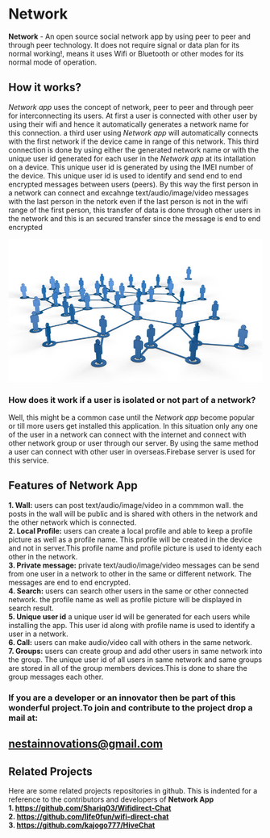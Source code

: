 # Network
**Network** - An open source social network app by using peer to peer and through peer technology. It does not require signal or data plan for its normal working!, means it uses Wifi or Bluetooth or other modes for its normal mode of operation.
## How it works?
*Network app* uses the concept of network, peer to peer and through peer for interconnecting its users. At first a user is connected with other user by using their wifi and hence it automatically generates a network name for this connection. a third user using *Network app* will automatically connects with the first network if the device came in range of this network. This third connection is done by using either the generated network name or with the unique user id generated for each user in the *Network app* at its intallation on a device. This unique user id is generated by using the IMEI number of the device. This unique user id is used to identify and send end to end encrypted messages between users (peers). By this way the first person in a network can connect and excahnge text/audio/image/video messages with the last person in the netork even if the last person is not in the wifi range of the first person, this transfer of data is done through other users in the network and this is an secured transfer since the message is end to end encrypted

<p align="center">
  <img src="https://github.com/nestainnovations/Network/blob/master/img/concept1.jpg?raw=true">
</p>

### How does it work if a user is isolated or not part of a network?
Well, this might be a common case until the *Network app* become popular or till more users get installed this application. In this situation only any one of the user in a network can connect with the internet and connect with other network group or user through our server. By using the same method a user can connect with other user in overseas.Firebase server is used for this service.
## Features of Network App
**1.  Wall:** users can post text/audio/image/video in a commmon wall. the posts in the wall will be public and is shared with others in the network and the other network which is connected.    
**2.  Local Profile:** users can create a local profile and able to keep a profile picture as well as a profile name. This profile will be created in the device and not in server.This profile name and profile picture is used to identy each other in the network.  
**3.  Private message:** private text/audio/image/video messages can be send from one user in a network to other in the same or different network. The messages are end to end encrypted.  
**4.  Search:** users can search other users in the same or other connected network. the profile name as well as profile picture will be displayed in search result.  
**5.  Unique user id** a unique user id will be generated for each users while installing the app. This user id along with profile name is used to identify a user in a network.    
**6.  Call:**  users can make audio/video call with others in the same network.  
**7.  Groups:** users can create group and add other users in same network into the group. The unique user id of all users in same network and same groups are stored in all of the group members devices.This is done to share the group messages each other.  

### If you are a developer or an innovator then be part of this wonderful project.To join and contribute to the project drop a mail at:  
## nestainnovations@gmail.com

## Related Projects
Here are some related projects repositories in github. This is indented for a reference to the contributors and developers of **Network App**   
**1. https://github.com/Shariq03/Wifidirect-Chat**    
**2. https://github.com/life0fun/wifi-direct-chat**  
**3. https://github.com/kajogo777/HiveChat**  
